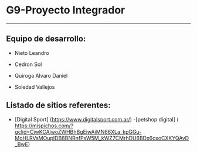 # G9-Proyecto Integrador

<!-- --------------------------------------------------------------------- -->
___

## Equipo de desarrollo:

- Nieto Leandro

- Cedron Sol

- Quiroga Alvaro Daniel

- Soledad Vallejos

## Listado de sitios referentes:
 - [Digital Sport] (https://www.digitalsport.com.ar/) 
 -[petshop digital] ( https://mispichos.com/?gclid=CjwKCAjwoZWHBhBgEiwAiMN66XLa_kpGGu-MoHLRVsMOupIDB8BNRnfPsW5M_kWZ7CMrhDU6BDx6oxoCXKYQAvD_BwE)
